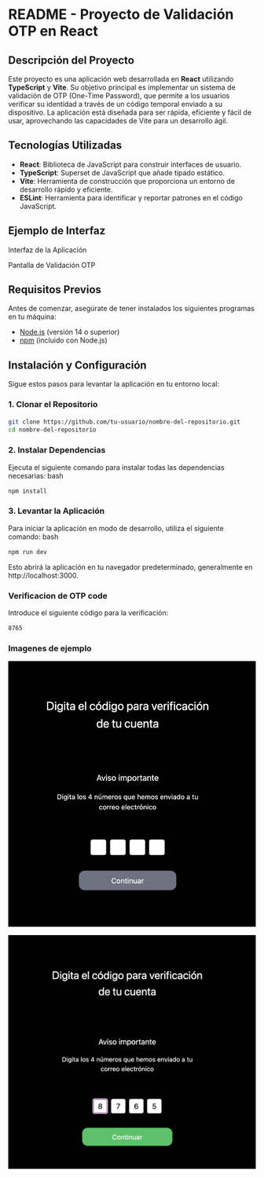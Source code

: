 # README - Proyecto de Validación OTP en React

## Descripción del Proyecto

Este proyecto es una aplicación web desarrollada en **React** utilizando **TypeScript** y **Vite**. Su objetivo principal es implementar un sistema de validación de OTP (One-Time Password), que permite a los usuarios verificar su identidad a través de un código temporal enviado a su dispositivo. La aplicación está diseñada para ser rápida, eficiente y fácil de usar, aprovechando las capacidades de Vite para un desarrollo ágil.

## Tecnologías Utilizadas

- **React**: Biblioteca de JavaScript para construir interfaces de usuario.
- **TypeScript**: Superset de JavaScript que añade tipado estático.
- **Vite**: Herramienta de construcción que proporciona un entorno de desarrollo rápido y eficiente.
- **ESLint**: Herramienta para identificar y reportar patrones en el código JavaScript.

## Ejemplo de Interfaz

Interfaz de la Aplicación

Pantalla de Validación OTP

## Requisitos Previos

Antes de comenzar, asegúrate de tener instalados los siguientes programas en tu máquina:

- [Node.js](https://nodejs.org/) (versión 14 o superior)
- [npm](https://www.npmjs.com/) (incluido con Node.js)

## Instalación y Configuración

Sigue estos pasos para levantar la aplicación en tu entorno local:

### 1. Clonar el Repositorio

```bash
git clone https://github.com/tu-usuario/nombre-del-repositorio.git
cd nombre-del-repositorio
```

### 2. Instalar Dependencias

Ejecuta el siguiente comando para instalar todas las dependencias necesarias:
bash

```bash
npm install
```

### 3. Levantar la Aplicación

Para iniciar la aplicación en modo de desarrollo, utiliza el siguiente comando:
bash

```bash
npm run dev
```

Esto abrirá la aplicación en tu navegador predeterminado, generalmente en http://localhost:3000.

### Verificacion de OTP code

Introduce el siguiente código para la verificación:

```bash
8765
```

### Imagenes de ejemplo

![alt text](image.png)

![alt text](image-1.png)

